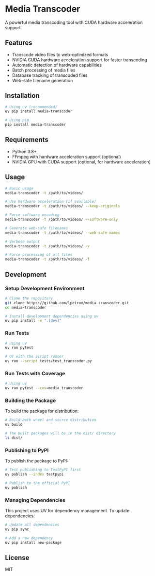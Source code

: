# Media Transcoder

A powerful media transcoding tool with CUDA hardware acceleration support.

## Features

- Transcode video files to web-optimized formats
- NVIDIA CUDA hardware acceleration support for faster transcoding
- Automatic detection of hardware capabilities
- Batch processing of media files
- Database tracking of transcoded files
- Web-safe filename generation

## Installation

```bash
# Using uv (recommended)
uv pip install media-transcoder

# Using pip
pip install media-transcoder
```

## Requirements

- Python 3.8+
- FFmpeg with hardware acceleration support (optional)
- NVIDIA GPU with CUDA support (optional, for hardware acceleration)

## Usage

```bash
# Basic usage
media-transcoder -t /path/to/videos/

# Use hardware acceleration (if available)
media-transcoder -t /path/to/videos/ --keep-originals

# Force software encoding
media-transcoder -t /path/to/videos/ --software-only

# Generate web-safe filenames
media-transcoder -t /path/to/videos/ --web-safe-names

# Verbose output
media-transcoder -t /path/to/videos/ -v

# Force processing of all files
media-transcoder -t /path/to/videos/ -f
```

## Development

### Setup Development Environment

```bash
# Clone the repository
git clone https://github.com/lpetrov/media-transcoder.git
cd media-transcoder

# Install development dependencies using uv
uv pip install -e ".[dev]"
```

### Run Tests

```bash
# Using uv
uv run pytest

# Or with the script runner
uv run --script tests/test_transcoder.py
```

### Run Tests with Coverage

```bash
# Using uv
uv run pytest --cov=media_transcoder
```

### Building the Package

To build the package for distribution:

```bash
# Build both wheel and source distribution
uv build

# The built packages will be in the dist/ directory
ls dist/
```

### Publishing to PyPI

To publish the package to PyPI:

```bash
# Test publishing to TestPyPI first
uv publish --index testpypi

# Publish to the official PyPI
uv publish
```

### Managing Dependencies

This project uses UV for dependency management. To update dependencies:

```bash
# Update all dependencies
uv pip sync

# Add a new dependency
uv pip install new-package
```

## License

MIT
